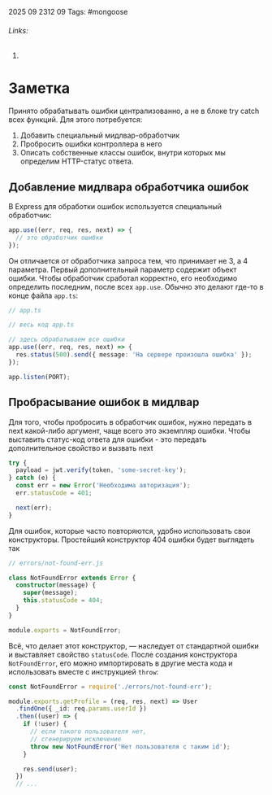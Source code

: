 2025 09 2312 09
Tags: #mongoose 
###### Links: 
1) 
# Заметка
Принято обрабатывать ошибки централизованно, а не в блоке try catch всех функций. Для этого потребуется:
1) Добавить специальный мидлвар-обработчик
2) Пробросить ошибки контроллера в него
3) Описать собственные классы ошибок, внутри которых мы определим HTTP-статус ответа.
## Добавление мидлвара обработчика ошибок
В Express для обработки ошибок используется специальный обработчик:
```ts
app.use((err, req, res, next) => {
  // это обработчик ошибки
});
```
Он отличается от обработчика запроса тем, что принимает не 3, а 4 параметра. Первый дополнительный параметр содержит объект ошибки.
Чтобы обработчик сработал корректно, его необходимо определить последним, после всех `app.use`. Обычно это делают где-то в конце файла `app.ts`:
```ts
// app.ts

// весь код app.ts

// здесь обрабатываем все ошибки
app.use((err, req, res, next) => {
  res.status(500).send({ message: 'На сервере произошла ошибка' });
});

app.listen(PORT);
```
## Пробрасывание ошибок в мидлвар
Для того, чтобы пробросить в обработчик ошибок, нужно передать в next какой-либо аргумент, чаще всего это экземпляр ошибки. Чтобы выставить статус-код ответа для ошибки - это передать дополнительное свойство и вызвать next
```ts
try {
  payload = jwt.verify(token, 'some-secret-key');
} catch (e) {
  const err = new Error('Необходима авторизация'); 
  err.statusCode = 401;

  next(err);
}
```
Для ошибок, которые часто повторяются, удобно использовать свои конструкторы. Простейший конструктор 404 ошибки будет выглядеть так
```ts
// errors/not-found-err.js

class NotFoundError extends Error {
  constructor(message) {
    super(message);
    this.statusCode = 404;
  }
}

module.exports = NotFoundError;
```
Всё, что делает этот конструктор, — наследует от стандартной ошибки и выставляет свойство `statusCode`. После создания конструктора `NotFoundError`, его можно импортировать в другие места кода и использовать вместе с инструкцией `throw`:
```ts
const NotFoundError = require('./errors/not-found-err');

module.exports.getProfile = (req, res, next) => User
  .findOne({ _id: req.params.userId })
  .then((user) => {
    if (!user) {
      // если такого пользователя нет,
      // сгенерируем исключение
      throw new NotFoundError('Нет пользователя с таким id');
    }

    res.send(user);
  })
  // ...
```